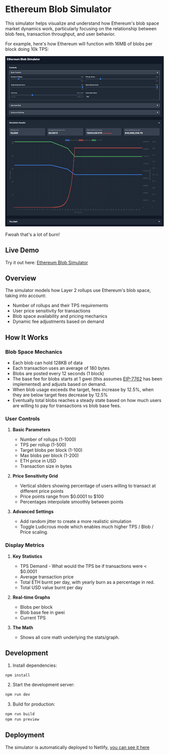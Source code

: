 # Ethereum Blob Simulator

This simulator helps visualize and understand how Ethereum's blob space market dynamics work, particularly focusing on the relationship between blob fees, transaction throughput, and user behavior.

For example, here's how Ethereum will function with 16MB of blobs per block doing 10k TPS:

![](/16mb-10ktps.png)

Fwoah that's a lot of burn!

## Live Demo

Try it out here: [Ethereum Blob Simulator](https://ethereum-blob-simulator.netlify.app/)

## Overview

The simulator models how Layer 2 rollups use Ethereum's blob space, taking into account:

- Number of rollups and their TPS requirements
- User price sensitivity for transactions
- Blob space availability and pricing mechanics
- Dynamic fee adjustments based on demand


## How It Works

### Blob Space Mechanics
- Each blob can hold 128KB of data
- Each transaction uses an average of 180 bytes
- Blobs are posted every 12 seconds (1 block)
- The base fee for blobs starts at 1 gwei (this assumes [EIP-7762](https://ethereum-magicians.org/t/eip-7762-increase-min-base-fee-per-blob-gas/20949) has been implemented) and adjusts based on demand.
- When blob usage exceeds the target, fees increase by 12.5%, when they are below target fees decrease by 12.5%
- Eventually total blobs reaches a steady state based on how much users are willing to pay for transactions vs blob base fees. 

### User Controls

1. **Basic Parameters**
   - Number of rollups (1-1000)
   - TPS per rollup (1-500)
   - Target blobs per block (1-100)
   - Max blobs per block (1-200)
   - ETH price in USD
   - Transaction size in bytes

2. **Price Sensitivity Grid**
   - Vertical sliders showing percentage of users willing to transact at different price points
   - Price points range from $0.0001 to $100
   - Percentages interpolate smoothly between points

3. **Advanced Settings**
   - Add random jitter to create a more realistic simulation
   - Toggle Ludicrous mode which enables much higher TPS / Blob / Price scaling.

### Display Metrics

1. **Key Statistics**
   - TPS Demand - What would the TPS be if transactions were < $0.0001
   - Average transaction price
   - Total ETH burnt per day, with yearly burn as a percentage in red. 
   - Total USD value burnt per day

2. **Real-time Graphs**
   - Blobs per block
   - Blob base fee in gwei
   - Current TPS

3. **The Math**
   - Shows all core math underlying the stats/graph.


## Development

1. Install dependencies:

```bash
npm install
```

2. Start the development server:

```bash
npm run dev
```

3. Build for production:

```bash
npm run build
npm run preview
```

## Deployment

The simulator is automatically deployed to Netlify, [you can see it here](https://ethereum-blob-simulator.netlify.app/)
